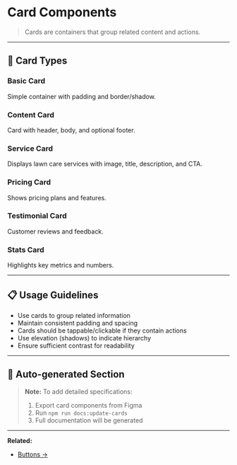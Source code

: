 # Card Components

> Cards are containers that group related content and actions.

---

## 🎴 Card Types

### Basic Card
Simple container with padding and border/shadow.

### Content Card
Card with header, body, and optional footer.

### Service Card
Displays lawn care services with image, title, description, and CTA.

### Pricing Card
Shows pricing plans and features.

### Testimonial Card
Customer reviews and feedback.

### Stats Card
Highlights key metrics and numbers.

---

## 📋 Usage Guidelines

- Use cards to group related information
- Maintain consistent padding and spacing
- Cards should be tappable/clickable if they contain actions
- Use elevation (shadows) to indicate hierarchy
- Ensure sufficient contrast for readability

---

## 🔄 Auto-generated Section

> **Note:** To add detailed specifications:
> 1. Export card components from Figma
> 2. Run `npm run docs:update-cards`
> 3. Full documentation will be generated

---

**Related:**
- [Buttons →](./buttons.md)
